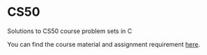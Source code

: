 # CS50

Solutions to CS50 course problem sets in C

You can find the course material and assignment requirement [here](https://cs50.harvard.edu/x/2020/).

